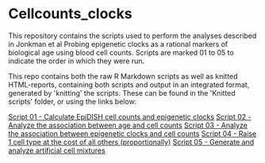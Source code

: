 # Cellcounts_clocks
This repository contains the scripts used to perform the analyses described in Jonkman et al Probing epigenetic clocks as a rational markers of biological age using blood cell counts. Scripts are marked 01 to 05 to indicate the order in which they were run.

This repo contains both the raw R Markdown scripts as well as knitted HTML-reports, containing both scripts and output in an integrated format, generated by 'knitting' the scripts. These can be found in the 'Knitted scripts' folder, or using the links below:

[Script 01 - Calculate EpiDISH cell counts and epigenetic clocks](https://thomasjonkmanlumc.github.io/Cellcounts_clocks/Knitted%20scripts/01_Calculate_epiDISH_and_clocks.html)
[Script 02 - Analyze the association between age and cell counts](https://thomasjonkmanlumc.github.io/Cellcounts_clocks/Knitted%20scripts/02_age_and_cell_counts.html)
[Script 03 - Analyze the association between epigenetic clocks and cell counts](https://thomasjonkmanlumc.github.io/Cellcounts_clocks/Knitted%20scripts/03_clocks_and_cell_counts.html)
[Script 04 - Raise 1 cell type at the cost of all others (proportionally)](https://thomasjonkmanlumc.github.io/Cellcounts_clocks/Knitted%20scripts/04_raise_1ct_at_cost_of_others.html)
[Script 05 - Generate and analyze artificial cell mixtures](https://thomasjonkmanlumc.github.io/Cellcounts_clocks/Knitted%20scripts/05_artificial_cell_mixtures.html)
